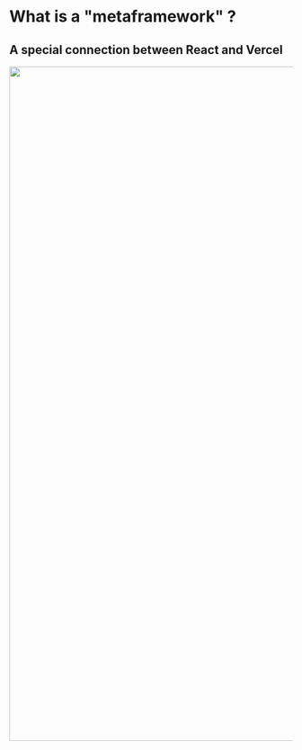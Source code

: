 <style>
.react-vercel-12 {
  width: 1200px;
  height: auto;
}
  </style>

# What is a "metaframework" ?

## A special connection between React and Vercel

<img src="./assets/images/01-intro/react-vercel.png" class="react-vercel-12"  />
